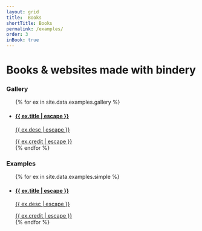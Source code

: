 ```yaml
---
layout: grid
title:  Books
shortTitle: Books
permalink: /examples/
order: 3
inBook: true
---
```


# Books & websites made with bindery

### Gallery

<ul class="grid responsive-grid">
{% for ex in site.data.examples.gallery %}
  <li>
    <a href="{{ ex.url }}">
      <figure
        style="background-image: url(/bindery/assets/thumbs/{{ ex.thumb }});">
      </figure>
      <div class="grid-label">
        <h4>{{ ex.title | escape }}</h4>
        <p>{{ ex.desc | escape }}</p>
        <div>{{ ex.credit | escape }}</div>
      </div>
    </a>
  </li>
{% endfor %}
</ul>

### Examples

<ul class="grid responsive-grid">
{% for ex in site.data.examples.simple %}
  <li>
    <a href="/bindery/examples/{{ ex.id }}">
      <figure
        style="background-image: url(/bindery/assets/thumbs/{{ ex.thumb }});">
      </figure>
      <div class="grid-label">
        <h4>{{ ex.title | escape }}</h4>
        <p>{{ ex.desc | escape }}</p>
        <div>{{ ex.credit | escape }}</div>
      </div>
    </a>
  </li>
{% endfor %}
</ul>

